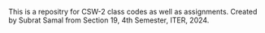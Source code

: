 This is a repositry for CSW-2 class codes as well as assignments.
Created by Subrat Samal from Section 19, 4th Semester, ITER, 2024.
